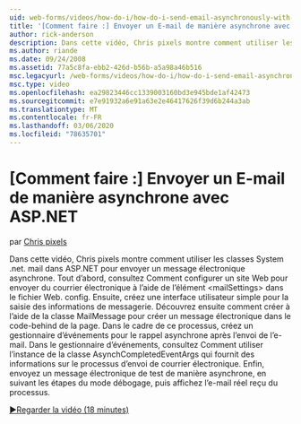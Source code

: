 ```yaml
---
uid: web-forms/videos/how-do-i/how-do-i-send-email-asynchronously-with-aspnet
title: '[Comment faire :] Envoyer un E-mail de manière asynchrone avec ASP.NET | Microsoft Docs'
author: rick-anderson
description: Dans cette vidéo, Chris pixels montre comment utiliser les classes System .net. mail dans ASP.NET pour envoyer un message électronique asynchrone. Tout d’abord, consultez Comment configurer un Web si...
ms.author: riande
ms.date: 09/24/2008
ms.assetid: 77a5c8fa-ebb2-426d-b56b-a5a98a46b516
msc.legacyurl: /web-forms/videos/how-do-i/how-do-i-send-email-asynchronously-with-aspnet
msc.type: video
ms.openlocfilehash: ea29823446cc1339003160bd3e945bde1af42473
ms.sourcegitcommit: e7e91932a6e91a63e2e46417626f39d6b244a3ab
ms.translationtype: MT
ms.contentlocale: fr-FR
ms.lasthandoff: 03/06/2020
ms.locfileid: "78635701"
---
```

# <a name="how-do-i-send-email-asynchronously-with-aspnet"></a>[Comment faire :] Envoyer un E-mail de manière asynchrone avec ASP.NET

par [Chris pixels](https://twitter.com/chrispels)

Dans cette vidéo, Chris pixels montre comment utiliser les classes System .net. mail dans ASP.NET pour envoyer un message électronique asynchrone. Tout d’abord, consultez Comment configurer un site Web pour envoyer du courrier électronique à l’aide de l’élément &lt;mailSettings&gt; dans le fichier Web. config. Ensuite, créez une interface utilisateur simple pour la saisie des informations de messagerie. Découvrez ensuite comment créer à l’aide de la classe MailMessage pour créer un message électronique dans le code-behind de la page. Dans le cadre de ce processus, créez un gestionnaire d’événements pour le rappel asynchrone après l’envoi de l’e-mail. Dans le gestionnaire d’événements, consultez Comment utiliser l’instance de la classe AsynchCompletedEventArgs qui fournit des informations sur le processus d’envoi de courrier électronique. Enfin, envoyez un message électronique de test de manière asynchrone, en suivant les étapes du mode débogage, puis affichez l’e-mail réel reçu du processus.

[&#9654;Regarder la vidéo (18 minutes)](https://channel9.msdn.com/Blogs/ASP-NET-Site-Videos/how-do-i-send-email-asynchronously-with-aspnet)
